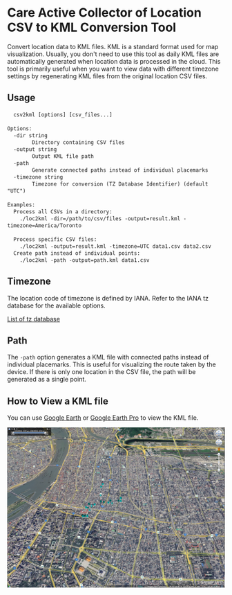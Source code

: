 # Care Active Collector of Location CSV to KML Conversion Tool

Convert location data to KML files. KML is a standard format used for map visualization. Usually, you don't need to use this tool as daily KML files are automatically generated when location data is processed in the cloud. This tool is primarily useful when you want to view data with different timezone settings by regenerating KML files from the original location CSV files.

## Usage

```script
  csv2kml [options] [csv_files...]

Options:
  -dir string
    	Directory containing CSV files
  -output string
    	Output KML file path
  -path
    	Generate connected paths instead of individual placemarks
  -timezone string
    	Timezone for conversion (TZ Database Identifier) (default "UTC")

Examples:
  Process all CSVs in a directory:
    ./loc2kml -dir=/path/to/csv/files -output=result.kml -timezone=America/Toronto

  Process specific CSV files:
    ./loc2kml -output=result.kml -timezone=UTC data1.csv data2.csv
  Create path instead of individual points:
    ./loc2kml -path -output=path.kml data1.csv
```

## Timezone

The location code of timezone is defined by IANA. Refer to the IANA tz database for the available options.

[List of tz database](https://en.wikipedia.org/wiki/List_of_tz_database_time_zones)

## Path

The `-path` option generates a KML file with connected paths instead of individual placemarks. This is useful for visualizing the route taken by the device. If there is only one location in the CSV file, the path will be generated as a single point.

## How to View a KML file

You can use [Google Earth](https://earth.google.com/web/) or [Google Earth Pro](https://www.google.com/earth/about/versions/) to view the KML file.

![Sample Google Earth Pro Snapshot](../../images/documents/sample_google_earth.jpg)
